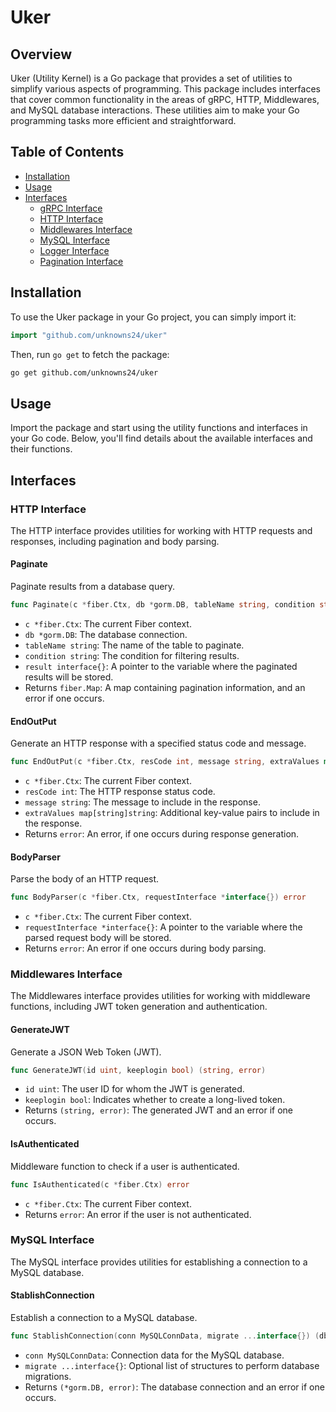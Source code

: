 # Uker

## Overview

Uker (Utility Kernel) is a Go package that provides a set of utilities to simplify various aspects of programming. This package includes interfaces that cover common functionality in the areas of gRPC, HTTP, Middlewares, and MySQL database interactions. These utilities aim to make your Go programming tasks more efficient and straightforward.

## Table of Contents

-   [Installation](#installation)
-   [Usage](#usage)
-   [Interfaces](#interfaces)
    -   [gRPC Interface](#grpc-interface)
    -   [HTTP Interface](#http-interface)
    -   [Middlewares Interface](#middlewares-interface)
    -   [MySQL Interface](#mysql-interface)
    -   [Logger Interface](#todo)
    -   [Pagination Interface](#todo)

## Installation

To use the Uker package in your Go project, you can simply import it:

```go
import "github.com/unknowns24/uker"
```

Then, run `go get` to fetch the package:

```bash
go get github.com/unknowns24/uker
```

## Usage

Import the package and start using the utility functions and interfaces in your Go code. Below, you'll find details about the available interfaces and their functions.

## Interfaces

### HTTP Interface

The HTTP interface provides utilities for working with HTTP requests and responses, including pagination and body parsing.

#### Paginate

Paginate results from a database query.

```go
func Paginate(c *fiber.Ctx, db *gorm.DB, tableName string, condition string, result interface{}) (fiber.Map, error)
```

-   `c *fiber.Ctx`: The current Fiber context.
-   `db *gorm.DB`: The database connection.
-   `tableName string`: The name of the table to paginate.
-   `condition string`: The condition for filtering results.
-   `result interface{}`: A pointer to the variable where the paginated results will be stored.
-   Returns `fiber.Map`: A map containing pagination information, and an error if one occurs.

#### EndOutPut

Generate an HTTP response with a specified status code and message.

```go
func EndOutPut(c *fiber.Ctx, resCode int, message string, extraValues map[string]string) error
```

-   `c *fiber.Ctx`: The current Fiber context.
-   `resCode int`: The HTTP response status code.
-   `message string`: The message to include in the response.
-   `extraValues map[string]string`: Additional key-value pairs to include in the response.
-   Returns `error`: An error, if one occurs during response generation.

#### BodyParser

Parse the body of an HTTP request.

```go
func BodyParser(c *fiber.Ctx, requestInterface *interface{}) error
```

-   `c *fiber.Ctx`: The current Fiber context.
-   `requestInterface *interface{}`: A pointer to the variable where the parsed request body will be stored.
-   Returns `error`: An error if one occurs during body parsing.

### Middlewares Interface

The Middlewares interface provides utilities for working with middleware functions, including JWT token generation and authentication.

#### GenerateJWT

Generate a JSON Web Token (JWT).

```go
func GenerateJWT(id uint, keeplogin bool) (string, error)
```

-   `id uint`: The user ID for whom the JWT is generated.
-   `keeplogin bool`: Indicates whether to create a long-lived token.
-   Returns `(string, error)`: The generated JWT and an error if one occurs.

#### IsAuthenticated

Middleware function to check if a user is authenticated.

```go
func IsAuthenticated(c *fiber.Ctx) error
```

-   `c *fiber.Ctx`: The current Fiber context.
-   Returns `error`: An error if the user is not authenticated.

### MySQL Interface

The MySQL interface provides utilities for establishing a connection to a MySQL database.

#### StablishConnection

Establish a connection to a MySQL database.

```go
func StablishConnection(conn MySQLConnData, migrate ...interface{}) (db *gorm.DB, err error)
```

-   `conn MySQLConnData`: Connection data for the MySQL database.
-   `migrate ...interface{}`: Optional list of structures to perform database migrations.
-   Returns `(*gorm.DB, error)`: The database connection and an error if one occurs.

